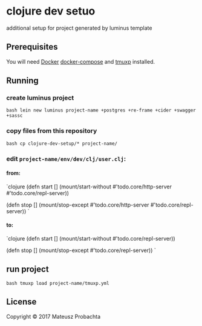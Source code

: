 # clojure dev setuo

additional setup for project generated by luminus template


## Prerequisites

You will need [Docker][1] [docker-compose][2] and [tmuxp][3] installed.

[1]: https://www.docker.com
[2]: https://github.com/docker/compose
[3]: https://github.com/tony/tmux

## Running

### create luminus project

`bash
lein new luminus project-name +postgres +re-frame +cider +swagger +sassc
`

### copy files from this repository

`bash
cp clojure-dev-setup/* project-name/
`

### edit `project-name/env/dev/clj/user.clj`:

#### from:

`clojure
(defn start []
  (mount/start-without #'todo.core/http-server
                       #'todo.core/repl-server))

(defn stop []
  (mount/stop-except #'todo.core/http-server
                     #'todo.core/repl-server))
`

#### to:

`clojure
(defn start []
  (mount/start-without #'todo.core/repl-server))

(defn stop []
  (mount/stop-except #'todo.core/repl-server))
`

## run project

`bash
tmuxp load project-name/tmuxp.yml
`

## License

Copyright © 2017 Mateusz Probachta
